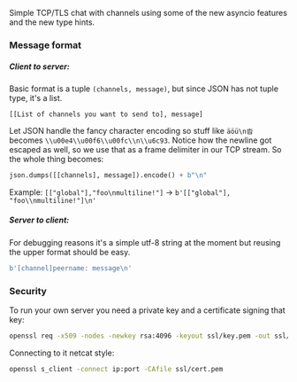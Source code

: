 Simple TCP/TLS chat with channels using some of the new asyncio features and the new type hints.

### Message format
##### Client to server:
Basic format is a tuple `(channels, message)`, but since JSON has not tuple type, it's a list.
```
[[List of channels you want to send to], message]
```
Let JSON handle the fancy character encoding so stuff like `äöü\n沓` becomes `\\u00e4\\u00f6\\u00fc\\n\\u6c93`.
Notice how the newline got escaped as well, so we use that as a frame delimiter in our TCP stream.
So the whole thing becomes:
```python
json.dumps([[channels], message]).encode() + b"\n"
```
Example:
`[["global"],"foo\nmultiline!"]` -> `b'[["global"], "foo\\nmultiline!"]\n'`
##### Server to client:
For debugging reasons it's a simple utf-8 string at the moment but reusing the upper format should be easy.
```python
b'[channel]peername: message\n'
```

### Security
To run your own server you need a private key and a certificate signing that key:
```bash
openssl req -x509 -nodes -newkey rsa:4096 -keyout ssl/key.pem -out ssl/cert.pem
```

Connecting to it netcat style:
```bash
openssl s_client -connect ip:port -CAfile ssl/cert.pem
```